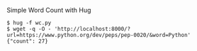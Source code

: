 Simple Word Count with Hug

```
$ hug -f wc.py
$ wget -q -O - 'http://localhost:8000/?url=https://www.python.org/dev/peps/pep-0020/&word=Python'
{"count": 27}
```

